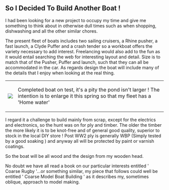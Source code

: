 ## So I Decided To Build Another Boat !

I had been looking for a new project to occupy my time and give me something to think about
in otherwise dull times such as when shopping, dishwashing and all the other similar chores.

The present fleet of boats includes two sailing cruisers, a Rhine pusher, a fast launch,
a Clyde Puffer and a crash tender so a workboat offers the variety necessary to add interest.
Freelancing would also add to the fun as it would entail searching the web for interesting layout and detail.
Size is to match that of the Pusher, Puffer and launch,
such that they can all be accommodated in the car.
As regards design the boat will include many of the details that I enjoy when looking at the real thing.

<div align="center" class="image-table">
	<table>
		<tr>
			<td class="col2">
				<img src="/jgdr20/assets/jmm/finished.jpg">
			</td>
			<td class="col2">
				<p>Completed boat on test, it's a pity the pond isn't larger ! The intention is to enlarge it this spring so that my fleet has a 'Home water'</p>
			</td>
		</tr>
	</table>
</div>

I regard it a challenge to build mainly from scrap, except for the electrics and electronics, so the hunt was on for ply and timber.
The older the timber the more likely it is to be knot-free and of general good quality, superior to stock in the local DIY store !
Post WW2 ply is generally WBP (Simply tested by a good soaking ) and anyway all will be protected by paint or varnish coatings.

So the boat will be all wood and the design from my wooden head.

No doubt we have all read a book on our particular interests entitled ' Coarse Rugby '...or something similar,
my piece that follows could well be entitled ' Coarse Model Boat Building ' as it describes my, sometimes oblique, approach to model making.